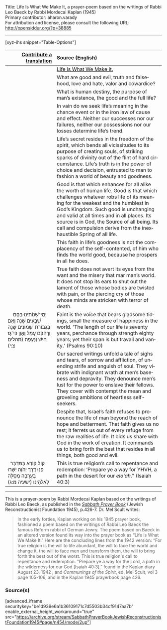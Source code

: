 <html>
<head></head>
<body>
Title: Life Is What We Make It, a prayer-poem based on the writings of Rabbi Leo Baeck by Rabbi Mordecai Kaplan (1945)<br />
Primary contributor: aharon.varady<br />
For attribution and license, please consult the following URL: <a href="http://opensiddur.org/?p=38885">http://opensiddur.org/?p=38885</a>
<p />
<hr />

[xyz-ihs snippet="Table-Options"]<table style="margin-left: auto; margin-right: auto;" class="draggable">
<thead><tr><th id="x" style="text-align: right;"><a href="/contribute/upload/">Contribute a translation</a></th><th style="text-align: left;">Source (English)</th></tr></thead>
<tbody>
<tr><td style="vertical-align:top;">
<div class="liturgy" lang="he">

</span></div></td>

<td style="vertical-align:top;">
<div class="english" lang="en">
<u>Life Is What We Make It.</u>
</div></td></tr>


<tr><td style="vertical-align:top;">
<div class="liturgy" lang="he">

</span></div></td>

<td style="vertical-align:top;">
<div class="english" lang="en">
What are good and evil, 
truth and falsehood, 
love and hate, 
valor and cowardice?
</div></td></tr>


<tr><td style="vertical-align:top;">
<div class="liturgy" lang="he">

</span></div></td>

<td style="vertical-align:top;">
<div class="english" lang="en">
What is human destiny, 
the purpose of man’s existence, 
the good and the full life?
</div></td></tr>


<tr><td style="vertical-align:top;">
<div class="liturgy" lang="he">

</span></div></td>

<td style="vertical-align:top;">
<div class="english" lang="en">
In vain do we seek life’s meaning in the chance event 
or in the iron law of cause and effect.
Neither our successes nor our failures, 
neither our possessions 
nor our losses 
determine life’s trend.
</div></td></tr>


<tr><td style="vertical-align:top;">
<div class="liturgy" lang="he">

</span></div></td>

<td style="vertical-align:top;">
<div class="english" lang="en">
Life’s secret resides in the freedom of the spirit,
which bends all vicissitudes 
to its purpose of creating souls, 
of striking sparks of divinity 
out of the flint of hard circumstance.
Life’s truth is in the power of choice and decision,
entrusted to man to fashion a world of beauty and goodness.
</div></td></tr>


<tr><td style="vertical-align:top;">
<div class="liturgy" lang="he">

</span></div></td>

<td style="vertical-align:top;">
<div class="english" lang="en">
Good is that which enhances 
for all alike 
the worth of human life.
Good is that which challenges 
whatever robs life of its meaning 
for the weakest and the humblest in God’s Kingdom.
Such good is unchanging and valid 
at all times and in all places.
Its source is in God, 
the Source of all being.
Its call and compulsion 
derive from the inexhaustible Spring of all life.
</div></td></tr>


<tr><td style="vertical-align:top;">
<div class="liturgy" lang="he">

</span></div></td>

<td style="vertical-align:top;">
<div class="english" lang="en">
This faith in life’s goodness is not 
the complacency of the self-contented,
of him who finds the world good, 
because he prospers in all he does.
</div></td></tr>


<tr><td style="vertical-align:top;">
<div class="liturgy" lang="he">

</span></div></td>

<td style="vertical-align:top;">
<div class="english" lang="en">
True faith does not avert its eyes
from the want and the misery that mar man’s world.
It does not stop its ears 
to shut out the lament of those whose bodies 
are twisted with pain, 
or the piercing cry of those whose minds 
are stricken with terror of death.
</div></td></tr>


<tr><td style="vertical-align:top;">
<div class="liturgy" lang="he">
&nbsp;
&nbsp;
יְמֵי־שְׁנוֹתֵינוּ בָהֶם שִׁבְעִים שָׁנָה 
וְאִם בִּגְבוּרֹת  שְׁמוֹנִים שָׁנָה 
וְרׇהְבָּם עָמָל וָאָוֶן כִּי־גָז חִישׁ וַנָּעֻפָה׃ <span class="citation">(תהלים צ:י)</span>
</span></div></td>

<td style="vertical-align:top;">
<div class="english" lang="en">
Faint is the voice that bears gladsome tidings, 
small the measure of happiness in the world.
'The length of our life is seventy years, 
perchance through strength eighty years; 
yet their span is but travail and vanity.’ <span class="citation">(Psalms 90:10)</span>
</div></td></tr>


<tr><td style="vertical-align:top;">
<div class="liturgy" lang="he">

</span></div></td>

<td style="vertical-align:top;">
<div class="english" lang="en">
Our sacred writings unfold a tale of sighs and tears, 
of sorrow and affliction, 
of unending strife and anguish of soul.
They vibrate with indignant wrath 
at men’s baseness and depravity.
They denounce men’s lust 
for the power to enslave their fellows.
They cover with contempt 
the mean and groveling ambitions 
of heartless self-seekers.
</div></td></tr>


<tr><td style="vertical-align:top;">
<div class="liturgy" lang="he">

</span></div></td>

<td style="vertical-align:top;">
<div class="english" lang="en">
Despite that, Israel’s faith refuses to pronounce 
the life of man beyond the reach of hope and betterment.
That faith gives us no rest;
it ferrets us out of every refuge 
from the raw realities of life.
It bids us share with God in the work of creation.
It commands us 
to bring forth the best that resides in all things, 
both good and evil.
</div></td></tr>


<tr><td style="vertical-align:top;">
<div class="liturgy" lang="he">
&nbsp;
קוֹל קוֹרֵא בַּמִּדְבָּר פַּנּוּ דֶּרֶךְ יְהֹוָה
יַשְּׁרוּ בָּעֲרָבָה מְסִלָּה לֵאלֹהֵינוּ׃ <span class="citation">(ישעיה מ:ג)</span>
</span></div></td>

<td style="vertical-align:top;">
<div class="english" lang="en">
This is true religion’s call to repentance and redemption:
‘Prepare ye a way for YHVH, 
a path in the desert for our <em>elo'ah</em>." <span class="citation">(Isaiah 40:3)</span>
</div></td></tr>
</tbody></table>

<hr />

This is a prayer-poem by Rabbi Mordecai Kaplan based on the writings of Rabbi Leo Baeck, as published in the <em><a href="/?p=17387">Sabbath Prayer Book</a></em> (Jewish Reconstructionist Foundation 1945), p.426-7. Dr. Mel Scult writes:

<blockquote>In the early forties, Kaplan working on his 1945 prayer book, fashioned a poem based on the writings of Rabbi Leo Baeck the famous Reform rabbi of German Jewry. The poem based on Baeck in an altered version found its way into the prayer book as “Life is What We Make It.” Here are the concluding lines from the 1942 version: “For true religion is the will to life abundant, the will to face the world and change it, the will to face men and transform them, the will to bring forth the best out of the worst. This is true religion's call to repentance and redemption. "Prepare ye a way for the Lord, a path in the wilderness for our God [Isaiah 40:3].” found in the Kaplan diary August 23, 1942 , and <em>Communings of the Spirit</em>, ed. Mel Scult, vol 3 page 105-106, and in the Kaplan 1945 prayerbook page 426.</blockquote>

<h3>Source(s)</h3>

[advanced_iframe securitykey="be1d939e6a1b36109171c7d5503b34cf9147aa7b" enable_external_height_workaround="true" src="https://archive.org/stream/SabbathPrayerBookJewishReconstructionistFoundation1945#page/n454/mode/2up"]

&nbsp;

</body>
</html>